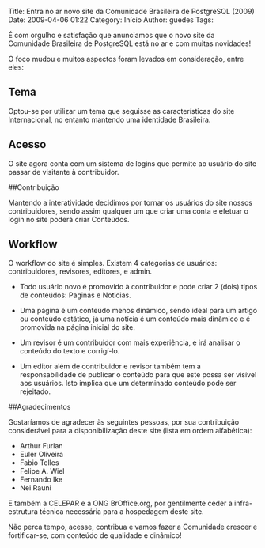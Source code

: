 Title: Entra no ar novo site da Comunidade Brasileira de PostgreSQL (2009)
Date: 2009-04-06 01:22
Category: Início
Author: guedes
Tags:



É com orgulho e satisfação que anunciamos que o novo site da Comunidade Brasileira de PostgreSQL está no ar e com muitas novidades!

O foco mudou e muitos aspectos foram levados em consideração, entre eles:

## Tema

Optou-se por utilizar um tema que seguisse as características do site Internacional, no entanto mantendo uma identidade Brasileira.

## Acesso

O site agora conta com um sistema de logins que permite ao usuário do site passar de visitante à contribuidor.

##Contribuição

Mantendo a interatividade decidimos por tornar os usuários do site nossos contribuidores, sendo assim qualquer um que criar uma conta e efetuar o login no site poderá criar Conteúdos.

## Workflow

O workflow do site é simples. Existem 4 categorias de usuários: contribuidores, revisores, editores, e admin.

- Todo usuário novo é promovido à contribuidor e pode criar 2 (dois) tipos de conteúdos: Paginas e Noticias.

- Uma página é um conteúdo menos dinâmico, sendo ideal para um artigo ou conteúdo estático, já uma notícia é um conteúdo mais dinâmico e é promovida na página inicial do site.

- Um revisor é um contribuidor com mais experiência, e irá analisar o conteúdo do texto e corrigí-lo.

- Um editor além de contribuidor e revisor também tem a responsabilidade de publicar o conteúdo para que este possa ser visível aos usuários. Isto implica que um determinado conteúdo pode ser rejeitado.

##Agradecimentos

Gostaríamos de agradecer às seguintes pessoas, por sua contribuição considerável para a disponibilização deste site (lista em ordem alfabética):

- Arthur Furlan
- Euler Oliveira
- Fabio Telles
- Felipe A. Wiel
- Fernando Ike
- Nei Rauni

E também a CELEPAR e a ONG BrOffice.org, por gentilmente ceder a infra-estrutura técnica necessária para a hospedagem deste site.

Não perca tempo, acesse, contribua e vamos fazer a Comunidade crescer e fortificar-se, com conteúdo de qualidade e dinâmico!

